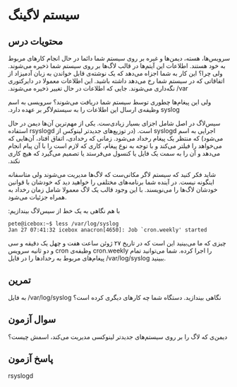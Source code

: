 # سیستم لاگینگ

## محتویات درس

‫سرویس‌ها، هسته، دیمن‌ها و غیره بر روی سیستم شما دائما در حال انجام کارهای مربوط به خود هستند. اطلاعات این آیتم‌ها در قالب لاگ‌ها بر روی سیستم شما ذخیره می‌شوند. ولی چرا؟ این کار به شما اجزاه می‌دهد که یک نوشته‌ی قابل خواندن به زبان آدمیزاد از اتفاقاتی که در سیستم شما رخ می‌دهد داشته باشید. این اطلاعات معمولا در دایرکتوری ‎/var نگه‌داری می‌شوند. جایی که اطلاعات در حال تغییر ذخیره می‌شوند.

‫ولی این پیغام‌ها چطوری توسط سیستم شما دریافت می‌شوند؟ سرویسی به اسم syslog وظیفه‌ی ارسال این اطلاعات را به سیستم‌لاگر بر عهده دارد.

‫سیس‌لاگ در اصل شامل اجزای بسیار زیادی‌ست. یکی از مهم‌ترین آن‌ها دیمن در حال اجرایی به اسم syslogd است. (در توزیع‌های جدیدتر لینوکس از rsyslogd استفاده می‌شود) که منتظر یک پیغام رخداد می‌شود. زمانی که رخدادی، اتفاق افتاد، آن‌هایی که می‌خواهد را فیلتر می‌کند و با توجه به نوع پیغام، کاری که لازم است را با آن پیام انجام می‌دهد و آن را به سمت یک فایل یا کنسول می‌فرستد یا تصمیم می‌گیرد که هیچ کاری نکند.

شاید فکر کنید که سیستم لاگر مکانی‌ست که لاگ‌ها مدیریت می‌شوند ولی متاسفانه اینگونه نیست. در آینده شما برنامه‌های مختلفی را خواهید دید که خودشان با قوانین خودشان لاگ‌ها را می‌نویسند. با این وجود قالب یک لاگ معمولا شامل زمان رخداد به همراه جزئیات می‌شود.

‫با هم نگاهی به یک خط از سیس‌لاگ بیندازیم:

```
pete@icebox:~$ less /var/log/syslog
Jan 27 07:41:32 icebox anacron[4650]: Job `cron.weekly' started
```

چیزی که ما می‌بینید این است که در تاریخ ۲۷ ژوئن ساعت هفت و چهل یک دقیقه و سی و دو ثانیه سرویس cron وظیفه‌ی cron.weekly را اجرا کرده. شما می‌توانید تمام پیغام‌های مربوط به رخدادها را در فایل ‎/var/log/syslog ببینید.

## تمرین

به فایل ‎/var/log/syslog نگاهی بیندازید. دستگاه شما چه کارهای دیگری کرده است؟

## سوال آزمون

دیمن‌ی که لاگ را بر روی سیستم‌های جدیدتر لینوکسی مدیریت می‌کند، اسمش چیست؟

## پاسخ آزمون

rsyslogd
